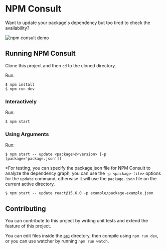 # NPM Consult

Want to update your package's dependency but too tired to check the availability?

![npm consult demo](https://github.com/rromadhoni/npm-consult/raw/master/consult-demo.gif "npm consult demo")

## Running NPM Consult

Clone this project and then `cd` to the cloned directory. 

Run:

    $ npm install
    $ npm run dev

### Interactively

Run:

    $ npm start

### Using Arguments

Run:

    $ npm start -- update <package>@<version> [-p [package='package.json']]

*For testing, you can specify the package.json file for NPM Consult to
analyze the dependency graph, you can use the `-p <package-file>` options
for the `update` command, otherwise it will use the `package.json` file on 
the current active directory.

    $ npm start -- update react@15.6.0 -p example/package-example.json

## Contributing

You can contribute to this project by writing unit tests and extend the
feature of this project.

You can edit files inside the [src](src) directory, then compile using
`npm run dev`, or you can use watcher by running `npm run watch`.


